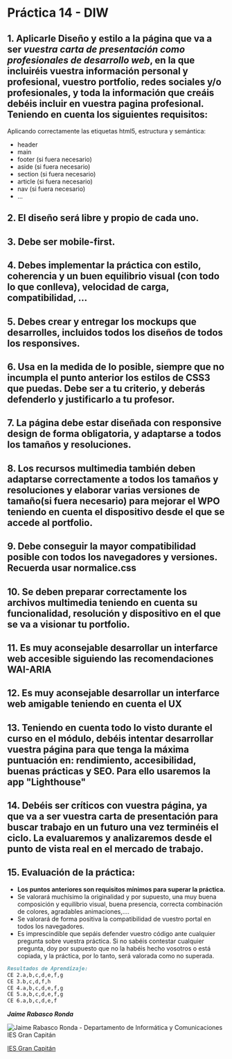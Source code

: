 # Práctica 14 - DIW

## 1. Aplicarle Diseño y estilo a la página que va a ser **_vuestra carta de presentación como profesionales de desarrollo web_**, en la que incluiréis **vuestra información personal y profesional, vuestro portfolio, redes sociales y/o profesionales**, y toda la información que creáis debéis incluir en vuestra pagina profesional. Teniendo en cuenta los siguientes requisitos:

Aplicando correctamente las etiquetas html5, estructura y semántica:

- header
- main
- footer (si fuera necesario)
- aside (si fuera necesario)
- section (si fuera necesario)
- article (si fuera necesario)
- nav (si fuera necesario)
- ...

## 2. El diseño será libre y propio de cada uno.

## 3. Debe ser **mobile-first**.

## 4. Debes implementar la práctica con estilo, coherencia y un buen equilibrio visual (con todo lo que conlleva), velocidad de carga, compatibilidad, ...

## 5. Debes crear y entregar los mockups que desarrolles, incluidos todos los diseños de todos los responsives.

## 6. Usa en la medida de lo posible, siempre que no incumpla el punto anterior los estilos de CSS3 que puedas. Debe ser a tu criterio, y deberás defenderlo y justificarlo a tu profesor.

## 7. La página debe estar diseñada con **responsive design** de forma obligatoria, y adaptarse a **todos los tamaños y resoluciones**.

## 8. Los recursos multimedia también deben adaptarse correctamente a **todos los tamaños y resoluciones** y elaborar varias versiones de tamaño(si fuera necesario) para mejorar el WPO teniendo en cuenta el dispositivo desde el que se accede al portfolio.

## 9. Debe conseguir **la mayor compatibilidad posible con todos los navegadores y versiones**. Recuerda usar normalice.css

## 10. Se deben preparar correctamente los archivos multimedia teniendo en cuenta su funcionalidad, resolución y dispositivo en el que se va a visionar tu portfolio.

## 11. Es muy aconsejable **desarrollar un interfarce web accesible** siguiendo las recomendaciones **WAI-ARIA**

## 12. Es muy aconsejable **desarrollar un interfarce web amigable** teniendo en cuenta el UX

## 13. Teniendo en cuenta todo lo visto durante el curso en el módulo, debéis intentar desarrollar vuestra página para que tenga la máxima puntuación en: rendimiento, accesibilidad, buenas prácticas y SEO. Para ello usaremos la app "Lighthouse"

## 14. **Debéis ser críticos con vuestra página, ya que va a ser vuestra carta de presentación para buscar trabajo en un futuro una vez terminéis el ciclo. La evaluaremos y analizaremos desde el punto de vista real en el mercado de trabajo.**

## 15. Evaluación de la práctica:

- **Los puntos anteriores son requisitos mínimos para superar la práctica.**
- Se valorará muchísimo la originalidad y por supuesto, una muy buena composición y equilibrio visual, buena presencia, correcta combinación de colores, agradables animaciones,....
- Se valorará de forma positiva la compatibilidad de vuestro portal en todos los navegadores.
- Es imprescindible que sepáis defender vuestro código ante cualquier pregunta sobre vuestra práctica. Si no sabéis contestar cualquier pregunta, doy por supuesto que no la habéis hecho vosotros o está copiada, y la práctica, por lo tanto, será valorada como no superada.

```markdown
Resultados de Aprendizaje:
CE 2.a,b,c,d,e,f,g
CE 3.b,c,d,f,h
CE 4.a,b,c,d,e,f,g
CE 5.a,b,c,d,e,f,g
CE 6.a,b,c,d,e,f
```

**_Jaime Rabasco Ronda_**

![Jaime Rabasco Ronda - Departamento de Informática y Comunicaciones IES Gran Capitán](https://informatica.iesgrancapitan.org/wp-content/uploads/2021/12/signature_dpto_jaimerabasco.png)

[IES Gran Capitán](https://informatica.iesgrancapitan.org/)
